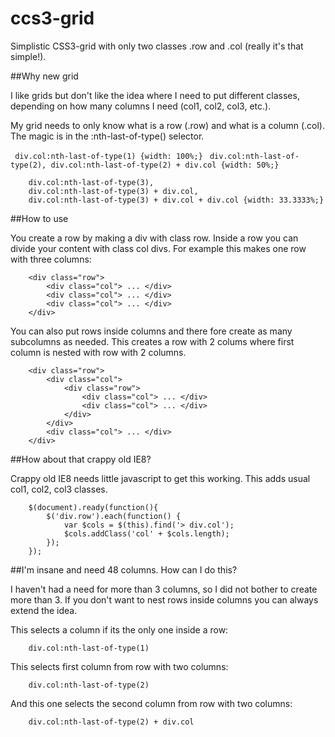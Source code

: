 ccs3-grid
=========

Simplistic CSS3-grid with only two classes .row and .col (really it's that simple!).

##Why new grid

I like grids but don't like the idea where I need to put different classes, depending on how many columns I need (col1, col2, col3, etc.). 

My grid needs to only know what is a row (.row) and what is a column (.col). The magic is in the :nth-last-of-type() selector.

```	div.col:nth-last-of-type(1) {width: 100%;}```
```	div.col:nth-last-of-type(2), div.col:nth-last-of-type(2) + div.col {width: 50%;}```
```	
	div.col:nth-last-of-type(3), 
	div.col:nth-last-of-type(3) + div.col,
	div.col:nth-last-of-type(3) + div.col + div.col {width: 33.3333%;}
```

##How to use

You create a row by making a div with class row. Inside a row you can divide your content with class col divs. For example this makes one row with three columns:

```
	<div class="row">
		<div class="col"> ... </div>
		<div class="col"> ... </div>
		<div class="col"> ... </div>
	</div>
```

You can also put rows inside columns and there fore create as many subcolumns as needed. This creates a row with 2 colums where first column is nested with row with 2 columns.

```
	<div class="row">
		<div class="col">
			<div class="row">
				<div class="col"> ... </div>
				<div class="col"> ... </div>
			</div>
		</div>
		<div class="col"> ... </div>
	</div>
```

##How about that crappy old IE8?

Crappy old IE8 needs little javascript to get this working. This adds usual col1, col2, col3 classes.

``` 
	$(document).ready(function(){
		$('div.row').each(function() {
			var $cols = $(this).find('> div.col');
			$cols.addClass('col' + $cols.length);
		});
	});

```

##I'm insane and need 48 columns. How can I do this?

I haven't had a need for more than 3 columns, so I did not bother to create more than 3. If you don't want to nest rows inside columns you can always extend the idea.

This selects a column if its the only one inside a row:
```
	div.col:nth-last-of-type(1)
```

This selects first column from row with two columns:
```
	div.col:nth-last-of-type(2)
```

And this one selects the second column from row with two columns:
```
	div.col:nth-last-of-type(2) + div.col
```